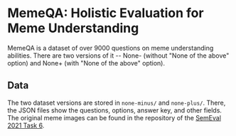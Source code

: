 # MemeQA: Holistic Evaluation for Meme Understanding

MemeQA is a dataset of over 9000 questions on meme understanding abilities. There are two versions of it -- None- (without "None of the above" option) and None+ (with "None of the above" option). 


## Data
The two dataset versions are stored in `none-minus/` and `none-plus/`. There, the JSON files show the questions, options, answer key, and other fields. The original meme images can be found in the repository of the [SemEval 2021 Task 6](https://github.com/di-dimitrov/SEMEVAL-2021-task6-corpus/tree/main/data).

